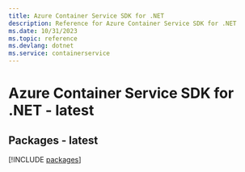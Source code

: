 ```yaml
---
title: Azure Container Service SDK for .NET
description: Reference for Azure Container Service SDK for .NET
ms.date: 10/31/2023
ms.topic: reference
ms.devlang: dotnet
ms.service: containerservice
---
```

# Azure Container Service SDK for .NET - latest
## Packages - latest
[!INCLUDE [packages](container-service-index.md)]